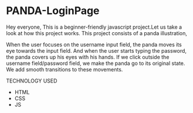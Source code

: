 # PANDA-LoginPage

Hey everyone, This is a beginner-friendly javascript project.Let us take a look at how this project works. This project consists of a panda illustration,
 
When the user focuses on the username input field, the panda moves its eye towards the input field. And when the user starts typing the password, the panda covers up his eyes with his hands. If we click outside the username field/password field, we make the panda go to its original state. We add smooth transitions to these movements.

TECHNOLOGY USED
- HTML
- CSS
- JS
